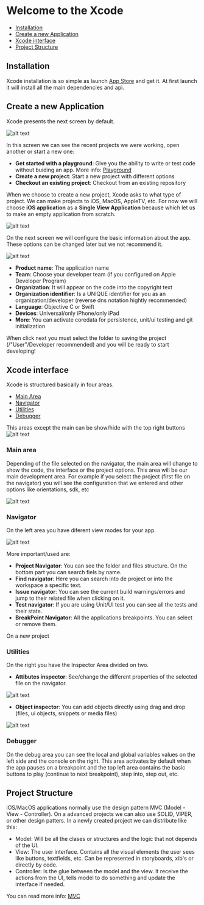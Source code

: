 
# Welcome to the Xcode

* [Installation](#installation) 
* [Create a new Application](#create-a-new-application) 
* [Xcode interface](#xcode-interface)
* [Project Structure](#project-structure)

## Installation

Xcode installation is so simple as launch [App Store][AppStore] and get it. 
At first launch it will install all the main dependencies and api. 

## Create a new Application

Xcode presents the next screen by default. 

![alt text][Welcome]

In this screen we can see the recent projects we were working, open another or start a new one:
* **Get started with a playground**: Give you the ability to write or test code without buiding an app. More info: [Playground][Playground]
* **Create a new project**: Start a new project with different options
* **Checkout an existing project**: Checkout from an existing repository

When we choose to create a new project, Xcode asks to what type of project. We can make projects to iOS, MacOS, AppleTV, etc. For now we will choose **iOS application** as a **Single View Application** because which let us to make an empty application from scratch.

![alt text][New Project]

On the next screen we will configure the basic information about the app.
These options can be changed later but we not recommend it. 

![alt text][Project config]

* **Product name**: The application name 
* **Team**: Choose your developer team (if you configured on Apple Developer Program)
* **Organization**: It will appear on the code into the copyright text
* **Organization identifier**: Is a UNIQUE identifier for you as an organization/developer (reverse dns notation hightly recommended)
* **Language**: Objective C or Swift
* **Devices**: Universal/only iPhone/only iPad
* **More**: You can activate coredata for persistence, unit/ui testing and git initialization 

When click next you must select the folder to saving the project (/"User"/Developer recommended) and you will be ready to start developing!

## Xcode interface

Xcode is structured basically in four areas. 

* [Main Area](#main-area) 
* [Navigator](#navigator) 
* [Utilities](#utilities) 
* [Debugger](#debugger)

This areas except the main can be show/hide with the top right buttons ![alt text][ShowHide Buttons]

### Main area

Depending of the file selected on the navigator, the main area will change to show the code, the interface or the project options. This area will be our main development area.
For example if you select the project (first file on the navigator) you will see the configuration that we entered and other options like orientations, sdk, etc

![alt text][Main Area Screen]

### Navigator

On the left area you have diferent view modes for your app.

![alt text][Navigator Screen]

More important/used are:
* **Project Navigator**: You can see the folder and files structure. On the bottom part you can search fiels by name.
* **Find navigator**: Here you can search into de project or into the workspace a specific text.
* **Issue navigator**: You can see the current build warnings/errors and jump to their related file when clicking on it. 
* **Test navigator**: If you are using Unit/UI test you can see all the tests and their state.
* **BreakPoint Navigator**: All the applications breakpoints. You can select or remove them.

On a new project 

### Utilities

On the right you have the Inspector Area divided on two. 
* **Attibutes inspector**: See/change the different properties of the selected file on the navigator.

![alt text][UtilitiesTop]

* **Object inspector**: You can add objects directly using drag and drop (files, ui objects, snippets or media files)

![alt text][UtilitiesBottom]

### Debugger

On the debug area you can see the local and global variables values on the left side and the console on the right.
This area activates by default when the app pauses on a breakpoint and the top left area contains the basic buttons to play (continue to next breakpoint), step into, step out, etc. 

## Project Structure

iOS/MacOS applications normally use the design pattern MVC (Model - View - Controller). On a advanced projects we can also use SOLID, VIPER, or other design patters.
In a newly created project we can distribute like this:

* Model: Will be all the clases or structures and the logic that not depends of the UI. 
* View: The user interface. Contains all the visual elements the user sees like buttons, textfields, etc. Can be represented in storyboards, xib's or directly by code. 
* Controller: Is the glue between the model and the view. It receive the actions from the UI, tells model to do something and update the interface if needed.  

You can read more info: [MVC][MVC] 

[AppStore]: http://appstore.com/mac/xcode
[Welcome]: https://github.com/esanchezaltran/iOS-workshop/blob/master/Images/XCode1.png "Welcome Screen"
[New Project]: https://github.com/esanchezaltran/iOS-workshop/blob/master/Images/XCode2.png "New project"
[Project config]: https://github.com/esanchezaltran/iOS-workshop/blob/master/Images/XCode3.png "New project"
[Playground]: https://github.com/esanchezaltran/iOS-workshop/blob/master/Docs/Swift/ "Playground"
[Navigator Screen]: https://github.com/esanchezaltran/iOS-workshop/blob/master/Images/navigator.png "Navigator Screen"
[UtilitiesTop]: https://github.com/esanchezaltran/iOS-workshop/blob/master/Images/properties_top.png "Utilities Top"
[UtilitiesBottom]: https://github.com/esanchezaltran/iOS-workshop/blob/master/Images/properties_files.png "Utilities Bottom"
[Main Area Screen]: https://github.com/esanchezaltran/iOS-workshop/blob/master/Images/main_view.png "Main Area Screen"
[ShowHide Buttons]: https://github.com/esanchezaltran/iOS-workshop/blob/master/Images/lefttop_buttons.png "Show/Hide Buttons"
[MVC]: https://github.com/esanchezaltran/iOS-workshop/blob/master/Docs/MVC/ "MVC"


